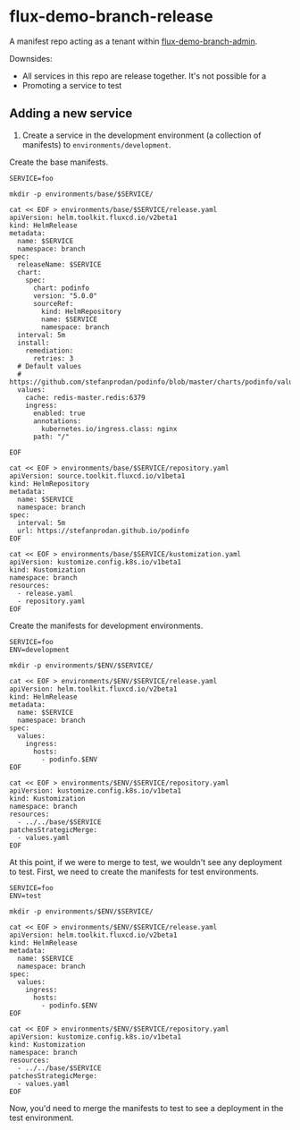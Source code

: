 # flux-demo-branch-release

A manifest repo acting as a tenant within [flux-demo-branch-admin](https://github.com/janakerman/flux-demo-branch-admin).

Downsides:
* All services in this repo are release together. It's not possible for a 
* Promoting a service to test

## Adding a new service

1. Create a service in the development environment (a collection of manifests) to `environments/development`.

Create the base manifests.

```
SERVICE=foo

mkdir -p environments/base/$SERVICE/

cat << EOF > environments/base/$SERVICE/release.yaml 
apiVersion: helm.toolkit.fluxcd.io/v2beta1
kind: HelmRelease
metadata:
  name: $SERVICE
  namespace: branch
spec:
  releaseName: $SERVICE
  chart:
    spec:
      chart: podinfo
      version: "5.0.0"
      sourceRef:
        kind: HelmRepository
        name: $SERVICE
        namespace: branch
  interval: 5m
  install:
    remediation:
      retries: 3
  # Default values
  # https://github.com/stefanprodan/podinfo/blob/master/charts/podinfo/values.yaml
  values:
    cache: redis-master.redis:6379
    ingress:
      enabled: true
      annotations:
        kubernetes.io/ingress.class: nginx
      path: "/"

EOF

cat << EOF > environments/base/$SERVICE/repository.yaml 
apiVersion: source.toolkit.fluxcd.io/v1beta1
kind: HelmRepository
metadata:
  name: $SERVICE
  namespace: branch
spec:
  interval: 5m
  url: https://stefanprodan.github.io/podinfo
EOF

cat << EOF > environments/base/$SERVICE/kustomization.yaml 
apiVersion: kustomize.config.k8s.io/v1beta1
kind: Kustomization
namespace: branch
resources:
  - release.yaml
  - repository.yaml
EOF
```

Create the manifests for development environments.

```
SERVICE=foo
ENV=development

mkdir -p environments/$ENV/$SERVICE/

cat << EOF > environments/$ENV/$SERVICE/release.yaml 
apiVersion: helm.toolkit.fluxcd.io/v2beta1
kind: HelmRelease
metadata:
  name: $SERVICE
  namespace: branch
spec:
  values:
    ingress:
      hosts:
        - podinfo.$ENV
EOF

cat << EOF > environments/$ENV/$SERVICE/repository.yaml 
apiVersion: kustomize.config.k8s.io/v1beta1
kind: Kustomization
namespace: branch
resources:
  - ../../base/$SERVICE
patchesStrategicMerge:
  - values.yaml
EOF
```

At this point, if we were to merge to test, we wouldn't see any deployment to test. First, we need to create the manifests for test environments.

```
SERVICE=foo
ENV=test

mkdir -p environments/$ENV/$SERVICE/

cat << EOF > environments/$ENV/$SERVICE/release.yaml 
apiVersion: helm.toolkit.fluxcd.io/v2beta1
kind: HelmRelease
metadata:
  name: $SERVICE
  namespace: branch
spec:
  values:
    ingress:
      hosts:
        - podinfo.$ENV
EOF

cat << EOF > environments/$ENV/$SERVICE/repository.yaml 
apiVersion: kustomize.config.k8s.io/v1beta1
kind: Kustomization
namespace: branch
resources:
  - ../../base/$SERVICE
patchesStrategicMerge:
  - values.yaml
EOF
```

Now, you'd need to merge the manifests to test to see a deployment in the test environment.
